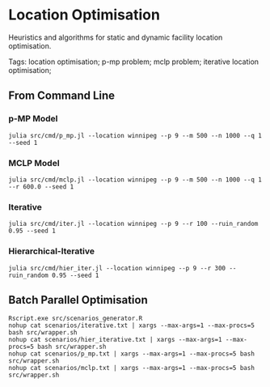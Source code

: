 # Location Optimisation
Heuristics and algorithms for static and dynamic facility location optimisation.

Tags: location optimisation; p-mp problem; mclp problem; iterative location optimisation;

## From Command Line

### p-MP Model

```
julia src/cmd/p_mp.jl --location winnipeg --p 9 --m 500 --n 1000 --q 1 --seed 1
```

### MCLP Model

```
julia src/cmd/mclp.jl --location winnipeg --p 9 --m 500 --n 1000 --q 1 --r 600.0 --seed 1
```

### Iterative

```
julia src/cmd/iter.jl --location winnipeg --p 9 --r 100 --ruin_random 0.95 --seed 1
```

### Hierarchical-Iterative

```
julia src/cmd/hier_iter.jl --location winnipeg --p 9 --r 300 --ruin_random 0.95 --seed 1
```

## Batch Parallel Optimisation

```
Rscript.exe src/scenarios_generator.R
nohup cat scenarios/iterative.txt | xargs --max-args=1 --max-procs=5 bash src/wrapper.sh
nohup cat scenarios/hier_iterative.txt | xargs --max-args=1 --max-procs=5 bash src/wrapper.sh
nohup cat scenarios/p_mp.txt | xargs --max-args=1 --max-procs=5 bash src/wrapper.sh
nohup cat scenarios/mclp.txt | xargs --max-args=1 --max-procs=5 bash src/wrapper.sh
```